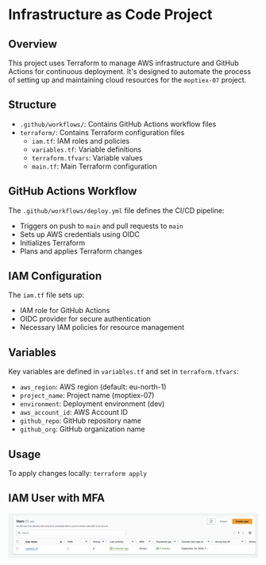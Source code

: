 # Infrastructure as Code Project

## Overview

This project uses Terraform to manage AWS infrastructure and GitHub Actions for continuous deployment. It's designed to automate the process of setting up and maintaining cloud resources for the `moptiex-07` project.

## Structure

- `.github/workflows/`: Contains GitHub Actions workflow files
- `terraform/`: Contains Terraform configuration files
  - `iam.tf`: IAM roles and policies
  - `variables.tf`: Variable definitions
  - `terraform.tfvars`: Variable values
  - `main.tf`: Main Terraform configuration

## GitHub Actions Workflow

The `.github/workflows/deploy.yml` file defines the CI/CD pipeline:

- Triggers on push to `main` and pull requests to `main`
- Sets up AWS credentials using OIDC
- Initializes Terraform
- Plans and applies Terraform changes

## IAM Configuration

The `iam.tf` file sets up:

- IAM role for GitHub Actions
- OIDC provider for secure authentication
- Necessary IAM policies for resource management

## Variables

Key variables are defined in `variables.tf` and set in `terraform.tfvars`:

- `aws_region`: AWS region (default: eu-north-1)
- `project_name`: Project name (moptiex-07)
- `environment`: Deployment environment (dev)
- `aws_account_id`: AWS Account ID
- `github_repo`: GitHub repository name
- `github_org`: GitHub organization name

## Usage

To apply changes locally: `terraform apply`

## IAM User with MFA

![IAM user iwth MFA](./images/image.png)
